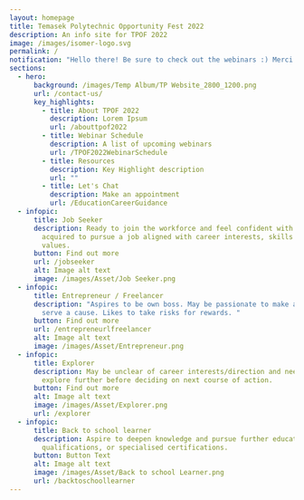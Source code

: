 ```yaml
---
layout: homepage
title: Temasek Polytechnic Opportunity Fest 2022
description: An info site for TPOF 2022
image: /images/isomer-logo.svg
permalink: /
notification: "Hello there! Be sure to check out the webinars :) Merci Beaucoup "
sections:
  - hero:
      background: /images/Temp Album/TP Website_2800_1200.png
      url: /contact-us/
      key_highlights:
        - title: About TPOF 2022
          description: Lorem Ipsum
          url: /abouttpof2022
        - title: Webinar Schedule
          description: A list of upcoming webinars
          url: /TPOF2022WebinarSchedule
        - title: Resources
          description: Key Highlight description
          url: ""
        - title: Let's Chat
          description: Make an appointment
          url: /EducationCareerGuidance
  - infopic:
      title: Job Seeker
      description: Ready to join the workforce and feel confident with the skills
        acquired to pursue a job aligned with career interests, skills and work
        values.
      button: Find out more
      url: /jobseeker
      alt: Image alt text
      image: /images/Asset/Job Seeker.png
  - infopic:
      title: Entrepreneur / Freelancer
      description: "Aspires to be own boss. May be passionate to make a difference or
        serve a cause. Likes to take risks for rewards. "
      button: Find out more
      url: /entrepreneurlfreelancer
      alt: Image alt text
      image: /images/Asset/Entrepreneur.png
  - infopic:
      title: Explorer
      description: May be unclear of career interests/direction and need time to
        explore further before deciding on next course of action.
      button: Find out more
      alt: Image alt text
      image: /images/Asset/Explorer.png
      url: /explorer
  - infopic:
      title: Back to school learner
      description: Aspire to deepen knowledge and pursue further education, higher
        qualifications, or specialised certifications.
      button: Button Text
      alt: Image alt text
      image: /images/Asset/Back to school Learner.png
      url: /backtoschoollearner
---
```

